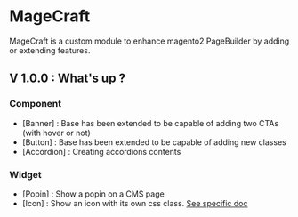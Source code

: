 # MageCraft

MageCraft is a custom module to enhance magento2 PageBuilder by adding or extending features.

## V 1.0.0 : What's up ?
### Component
- [Banner] : Base has been extended to be capable of adding two CTAs (with hover or not)
- [Button] : Base has been extended to be capable of adding new classes 
- [Accordion] : Creating accordions contents 

### Widget
- [Popin] : Show a popin on a CMS page
- [Icon] : Show an icon with its own css class. [See specific doc](https://app.gitbook.com/@emakina/s/cluster-magento/reusability/pagebuilder-widget/icons)



